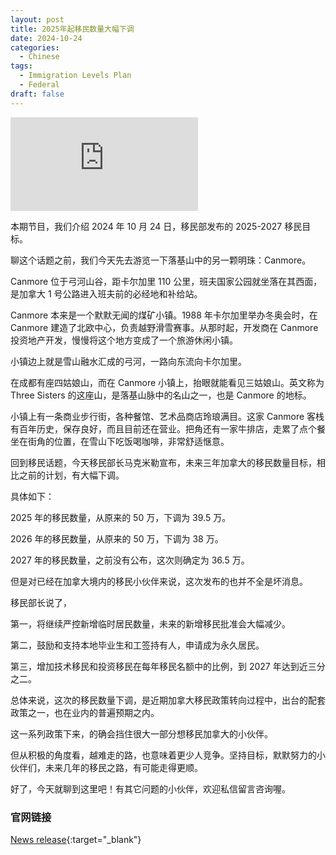 ```yaml
---
layout: post
title: 2025年起移民数量大幅下调
date: 2024-10-24
categories:
  - Chinese
tags:
  - Immigration Levels Plan
  - Federal
draft: false
---
```


<div class="videoWrapper">
<iframe src="https://www.youtube.com/embed/IGkI4ZFqxxQ" title="YouTube video player" frameborder="0" allow="accelerometer; autoplay; clipboard-write; encrypted-media; gyroscope; picture-in-picture" allowfullscreen></iframe>
</div>
<div style="display: flex; align-items: flex-start; justify-content: center; font-size: 14px; color: #777;"></div>

本期节目，我们介绍 2024 年 10 月 24 日，移民部发布的 2025-2027 移民目标。

<!-- more -->

聊这个话题之前，我们今天先去游览一下落基山中的另一颗明珠：Canmore。

Canmore 位于弓河山谷，距卡尔加里 110 公里，班夫国家公园就坐落在其西面，是加拿大 1 号公路进入班夫前的必经地和补给站。

Canmore 本来是一个默默无闻的煤矿小镇。1988 年卡尔加里举办冬奥会时，在 Canmore 建造了北欧中心，负责越野滑雪赛事。从那时起，开发商在 Canmore 投资地产开发，慢慢将这个地方变成了一个旅游休闲小镇。

小镇边上就是雪山融水汇成的弓河，一路向东流向卡尔加里。

在成都有座四姑娘山，而在 Canmore 小镇上，抬眼就能看见三姑娘山。英文称为 Three Sisters 的这座山，是落基山脉中的名山之一，也是 Canmore 的地标。

小镇上有一条商业步行街，各种餐馆、艺术品商店玲琅满目。这家 Canmore 客栈有百年历史，保存良好，而且目前还在营业。把角还有一家牛排店，走累了点个餐坐在街角的位置，在雪山下吃饭喝咖啡，非常舒适惬意。

回到移民话题，今天移民部长马克米勒宣布，未来三年加拿大的移民数量目标，相比之前的计划，有大幅下调。

具体如下：

2025 年的移民数量，从原来的 50 万，下调为 39.5 万。

2026 年的移民数量，从原来的 50 万，下调为 38 万。

2027 年的移民数量，之前没有公布，这次则确定为 36.5 万。

但是对已经在加拿大境内的移民小伙伴来说，这次发布的也并不全是坏消息。

移民部长说了，

第一，将继续严控新增临时居民数量，未来的新增移民批准会大幅减少。

第二，鼓励和支持本地毕业生和工签持有人，申请成为永久居民。

第三，增加技术移民和投资移民在每年移民名额中的比例，到 2027 年达到近三分之二。

总体来说，这次的移民数量下调，是近期加拿大移民政策转向过程中，出台的配套政策之一，也在业内的普遍预期之内。

这一系列政策下来，的确会挡住很大一部分想移民加拿大的小伙伴。

但从积极的角度看，越难走的路，也意味着更少人竞争。坚持目标，默默努力的小伙伴们，未来几年的移民之路，有可能走得更顺。

好了，今天就聊到这里吧！有其它问题的小伙伴，欢迎私信留言咨询喔。

### 官网链接

[News release](https://www.canada.ca/en/immigration-refugees-citizenship/news/2024/10/government-of-canada-reduces-immigration.html){:target="\_blank"}
